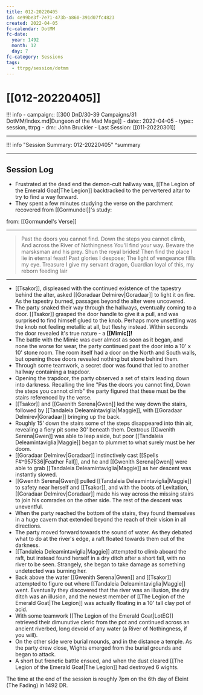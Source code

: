 ```yaml
---
title: 012-20220405
id: 4e99be3f-7e71-473b-a860-391d07fc4823
created: 2022-04-05
fc-calendar: DotMM
fc-date:
  year: 1492
  month: 12
  day: 7
fc-category: Sessions
tags:
  - ttrpg/session/dotmm
---
```


# [[012-20220405]]

!!! info
    - campaign:: [[300 DnD/30-39 Campaigns/31 DotMM/index.md|Dungeon of the Mad Mage]]
    - date:: 2022-04-05
    - type:: session, ttrpg
    - dm:: John Bruckler
    - Last Session: [[011-20220301]]


---

!!! info "Session Summary: 012-20220405"
    ^summary

---

## Session Log

- Frustrated at the dead end the demon-cult hallway was, [[The Legion of the Emerald Goat|The Legion]] backtracked to the pervertered altar to try to find a way forward.
- They spent a few minutes studying the verse on the parchment recovered from [[Gormundel]]'s study:

from: [[Gormundel's Verse]]

---
>Past the doors you cannot find.
>Down the steps you cannot climb,
>And across the River of Nothingness
>You'll find your way.
>Beware the marsksman and his prey.
>Shun the royal brides!
>Then find the place I lie in eternal feast!
>Past glories I despose;
>The light of vengeance fillls my eye.
>Treasure I give my servant dragon,
>Guardian loyal of this, my reborn feeding lair
---


- [[Tsakor]], displeased with the continued existence of the tapestry behind the alter, asked [[Goradaar Delmirev|Goradaar]] to light it on fire. As the tapestry burned, passages beyond the alter were uncovered. 
- The party snaked their way through the hallways, eventually coming to a door. [[Tsakor]] grasped the door handle to give it a pull, and was surprised to find himself glued to the knob. Perhaps more unsettling was the knob not feeling metallic at all, but fleshy instead. Within seconds the door revealed it's true nature - a **[[Mimic]]!**
- The battle with the Mimic was over almost as soon as it began, and none the worse for wear, the party continued past the door into a 10' x 10' stone room. The room itself had a door on the North and South walls, but opening those doors revealed nothing but stone behind them.
- Through some teamwork, a secret door was found that led to another hallway containing a trapdoor.
- Opening the trapdoor, the party observed a set of stairs leading down into darkness. Recalling the line "Pas the doors you cannot find, Down the steps you cannot climb" the party figured that these must be the stairs referenced by the verse.
- [[Tsakor]] and [[Gwenith Serena|Gwen]] led the way down the stairs, followed by [[Tandaleia Deleamintaviglia|Maggie]], with [[Goradaar Delmirev|Goradaar]] bringing up the back.
- Roughly 15' down the stairs some of the steps disappeared into thin air, revealing a fiery pit some 30' beneath them. Dextrous [[Gwenith Serena|Gwen]] was able to leap aside, but poor [[Tandaleia Deleamintaviglia|Maggie]] began to plummet to what surely must be her doom.
- [[Goradaar Delmirev|Goradaar]] instinctively cast [[Spells F#^957536|Feather Fall]], and he and [[Gwenith Serena|Gwen]] were able to grab [[Tandaleia Deleamintaviglia|Maggie]] as her descent was instantly slowed.
- [[Gwenith Serena|Gwen]] pulled [[Tandaleia Deleamintaviglia|Maggie]] to safety near herself and [[Tsakor]], and with the boots of Levitation, [[Goradaar Delmirev|Goradaar]] made his way across the missing stairs to join his comrades on the other side. The rest of the descent was uneventful.
- When the party reached the bottom of the stairs, they found themselves in a huge cavern that extended beyond the reach of their vision in all directions.
- The party moved forward towards the sound of water. As they debated what to do at the river's edge, a raft floated towards them out of the darkness. 
- [[Tandaleia Deleamintaviglia|Maggie]] attempted to climb aboard the raft, but instead found herself in a dry ditch after a short fall, with no river to be seen. Strangely, she began to take damage as something undetected was burning her.
- Back above the water [[Gwenith Serena|Gwen]] and [[Tsakor]] attempted to figure out where [[Tandaleia Deleamintaviglia|Maggie]] went. Eventually they discovered that the river was an illusion, the dry ditch was an illusion, and the newest member of [[The Legion of the Emerald Goat|The Legion]] was actually floating in a 10' tall clay pot of acid.
- With some teamwork [[The Legion of the Emerald Goat|LotEG]] retrieved their dimunutive cleric from the pot and continued across an ancient riverbed, long devoid of any water (a River of Nothingness, if you will).
- On the other side were burial mounds, and in the distance a temple. As the party drew close, Wights emerged from the burial grounds and began to attack.
- A short but frenetic battle ensued, and when the dust cleared [[The Legion of the Emerald Goat|The Legion]] had destroyed 6 wights.

The time at the end of the session is roughly 7pm on the 6th day of Eleint (The Fading) in 1492 DR.
